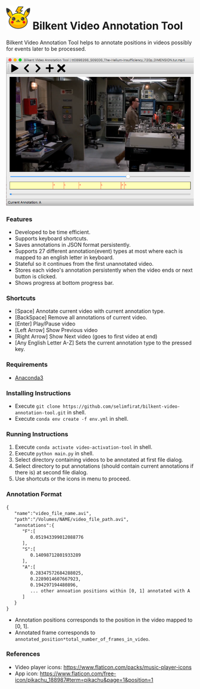 # ![App Icon](icons/pikachu.png) Bilkent Video Annotation Tool
Bilkent Video Annotation Tool helps to annotate positions in videos possibly for events later to be processed.

![App Overview](app.png)

### Features
* Developed to be time efficient.
* Supports keyboard shortcuts.
* Saves annotations in JSON format persistently.
* Supports 27 different annotation(event) types at most where each is mapped to an english letter in keyboard.
* Stateful so it continues from the first unannotated video.
* Stores each video's annotation persistently when the video ends or next button is clicked.
* Shows progress at bottom progress bar.

### Shortcuts
* [Space] Annotate current video with current annotation type.
* [BackSpace] Remove all annotations of current video.
* [Enter] Play/Pause video
* [Left Arrow] Show Previous video
* [Right Arrow] Show Next video (goes to first video at end)
* [Any English Letter A-Z] Sets the current annotation type to the pressed key.


### Requirements
* [Anaconda3](https://www.anaconda.com/distribution/#download-section)

### Installing Instructions
* Execute `git clone https://github.com/selimfirat/bilkent-video-annotation-tool.git` in shell.
* Execute `conda env create -f env.yml` in shell.

### Running Instructions
1. Execute `conda activate video-activation-tool` in shell.
2. Execute `python main.py` in shell.
3. Select directory containing videos to be annotated at first file dialog.
4. Select directory to put annotations (should contain current annotations if there is) at second file dialog.
5. Use shortcuts or the icons in menu to proceed.

### Annotation Format
```
{
   "name":"video_file_name.avi",
   "path":"/Volumes/NAME/video_file_path.avi",
   "annotations":{
      "F":[
         0.051943399012088776
      ],
      "S":[
         0.14098712801933289
      ],
      "A":[
         0.28347572684288025,
         0.2289014607667923,
         0.194297194480896,
         ... other annoation positions within [0, 1] annotated with A
      ]
   }
}
```
* Annotation positions corresponds to the position in the video mapped to [0, 1].
* Annotated frame corresponds to `annotated_position*total_number_of_frames_in_video`.

### References
* Video player icons: https://www.flaticon.com/packs/music-player-icons
* App icon: https://www.flaticon.com/free-icon/pikachu_188987#term=pikachu&page=1&position=1